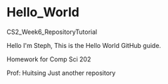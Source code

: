 # Hello_World
 CS2_Week6_RepositoryTutorial

Hello I'm Steph,
This is the Hello World GitHub guide.

Homework for Comp Sci 202

Prof: Huitsing
Just another repository
